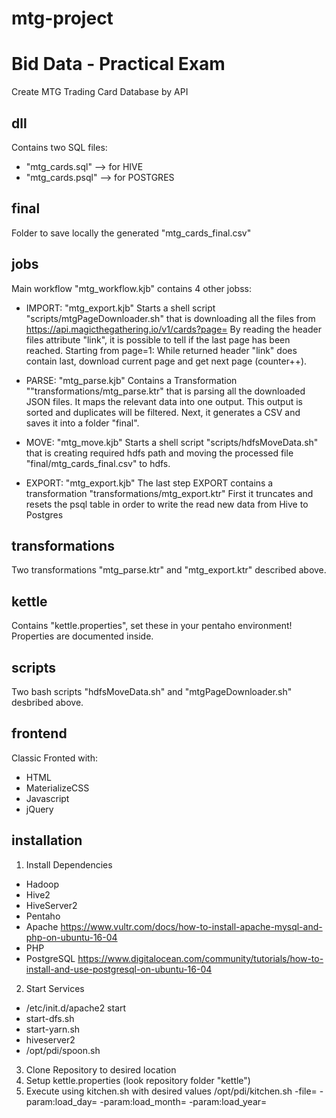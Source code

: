 # mtg-project
# Bid Data - Practical Exam
Create MTG Trading Card Database by API

## dll
Contains two SQL files:
- "mtg_cards.sql" --> for HIVE
- "mtg_cards.psql" --> for POSTGRES

## final
Folder to save locally the generated "mtg_cards_final.csv"

## jobs
Main workflow "mtg_workflow.kjb" contains 4 other jobss:
- IMPORT: "mtg_export.kjb"
Starts a shell script "scripts/mtgPageDownloader.sh" that is downloading all the files from https://api.magicthegathering.io/v1/cards?page=<pagenumber>
By reading the header files attribute "link", it is possible to tell if the last page has been reached.
Starting from page=1: While returned header "link" does contain last, download current page and get next page (counter++).

- PARSE: "mtg_parse.kjb"
Contains a Transformation ""transformations/mtg_parse.ktr" that is parsing all the downloaded JSON files. It maps the relevant data into one output. This output is sorted and duplicates will be filtered.
Next, it generates a CSV and saves it into a folder "final".

- MOVE: "mtg_move.kjb"
Starts a shell script "scripts/hdfsMoveData.sh" that is creating required hdfs path and moving the processed file "final/mtg_cards_final.csv" to hdfs.

- EXPORT: "mtg_export.kjb"
The last step EXPORT contains a transformation "transformations/mtg_export.ktr"
First it truncates and resets the psql table in order to write the read new data from Hive to Postgres 

## transformations
Two transformations "mtg_parse.ktr" and "mtg_export.ktr" described above.

## kettle
Contains "kettle.properties", set these in your pentaho environment!
Properties are documented inside.

## scripts
Two bash scripts "hdfsMoveData.sh" and "mtgPageDownloader.sh" desbribed above.

## frontend
Classic Fronted with: 
- HTML
- MaterializeCSS
- Javascript
- jQuery

## installation
1. Install Dependencies
- Hadoop
- Hive2
- HiveServer2
- Pentaho
- Apache https://www.vultr.com/docs/how-to-install-apache-mysql-and-php-on-ubuntu-16-04
- PHP
- PostgreSQL https://www.digitalocean.com/community/tutorials/how-to-install-and-use-postgresql-on-ubuntu-16-04
2. Start Services
- /etc/init.d/apache2 start
- start-dfs.sh
- start-yarn.sh
- hiveserver2
- /opt/pdi/spoon.sh
3. Clone Repository to desired location
4. Setup kettle.properties (look repository folder "kettle")
5. Execute using kitchen.sh with desired values
/opt/pdi/kitchen.sh -file=<Path to mtg_workflow.kjb> -param:load_day=<day> -param:load_month=<month> -param:load_year=<year>

